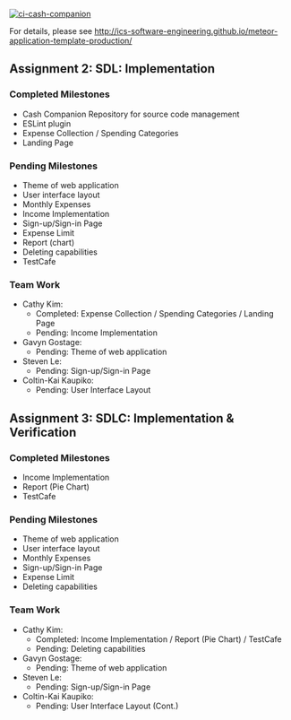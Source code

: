 [![ci-cash-companion](https://github.com/Cash-Companion/Cash-Companion/actions/workflows/ci.yml/badge.svg)](https://github.com/Cash-Companion/Cash-Companion/actions/workflows/ci.yml)

For details, please see http://ics-software-engineering.github.io/meteor-application-template-production/

## Assignment 2: SDL: Implementation

### Completed Milestones
- Cash Companion Repository for source code management
- ESLint plugin
- Expense Collection / Spending Categories
- Landing Page

### Pending Milestones
- Theme of web application
- User interface layout
- Monthly Expenses
- Income Implementation
- Sign-up/Sign-in Page
- Expense Limit
- Report (chart)
- Deleting capabilities
- TestCafe

### Team Work
- Cathy Kim:
  - Completed: Expense Collection / Spending Categories / Landing Page
  - Pending: Income Implementation
- Gavyn Gostage:
  - Pending: Theme of web application
- Steven Le:
  - Pending: Sign-up/Sign-in Page
- Coltin-Kai Kaupiko:
  - Pending: User Interface Layout

## Assignment 3: SDLC: Implementation & Verification

### Completed Milestones
- Income Implementation
- Report (Pie Chart)
- TestCafe

### Pending Milestones
- Theme of web application
- User interface layout
- Monthly Expenses
- Sign-up/Sign-in Page
- Expense Limit
- Deleting capabilities


### Team Work
- Cathy Kim:
  - Completed: Income Implementation / Report (Pie Chart) / TestCafe
  - Pending: Deleting capabilities
- Gavyn Gostage:
  - Pending: Theme of web application
- Steven Le:
  - Pending: Sign-up/Sign-in Page
- Coltin-Kai Kaupiko:
  - Pending: User Interface Layout (Cont.)
